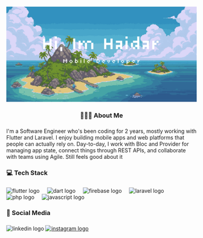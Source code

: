![image](image/banner_haidar.png)

###

<h3 align="center">👨🏻‍💻 About Me</h3>

###

<p align="left">I'm a Software Engineer who's been coding for 2 years, mostly working with Flutter and Laravel. I enjoy building mobile apps and web platforms that people can actually rely on. Day-to-day, I work with Bloc and Provider for managing app state, connect things through REST APIs, and collaborate with teams using Agile. Still feels good about it</p>

###

<h3 align="left">💻 Tech Stack</h3>

###

<div align="left">
  <img src="https://cdn.jsdelivr.net/gh/devicons/devicon/icons/flutter/flutter-original.svg" height="40" alt="flutter logo"  />
  <img width="12" />
  <img src="https://cdn.jsdelivr.net/gh/devicons/devicon/icons/dart/dart-original.svg" height="40" alt="dart logo"  />
  <img width="12" />
  <img src="https://cdn.jsdelivr.net/gh/devicons/devicon/icons/firebase/firebase-plain.svg" height="40" alt="firebase logo"  />
  <img width="12" />
  <img src="https://cdn.jsdelivr.net/gh/devicons/devicon/icons/laravel/laravel-original.svg" height="40" alt="laravel logo"  />
  <img width="12" />
  <img src="https://cdn.jsdelivr.net/gh/devicons/devicon/icons/php/php-original.svg" height="40" alt="php logo"  />
  <img width="12" />
  <img src="https://cdn.jsdelivr.net/gh/devicons/devicon/icons/javascript/javascript-plain.svg" height="40" alt="javascript logo"  />
</div>

###

<h3 align="left">📱 Social Media</h3>

###

<div align="left">
  <img src="https://www.linkedin.com/in/haidar-ahlan-ghaffar/" width="52" height="40" alt="linkedin logo"  />
  <a href="https://www.instagram.com/haidarahlanz/" target="_blank">
    <img src="https://raw.githubusercontent.com/maurodesouza/profile-readme-generator/master/src/assets/icons/social/instagram/default.svg" width="52" height="40" alt="instagram logo"  />
  </a>
</div>

###
